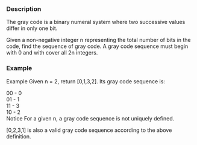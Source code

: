 
### Description
The gray code is a binary numeral system where two successive values differ in only one bit.

Given a non-negative integer n representing the total number of bits in the code, find the sequence of gray code. A gray code sequence must begin with 0 and with cover all 2n integers.

### Example
Example
Given n = 2, return [0,1,3,2]. Its gray code sequence is:

00 - 0<br>
01 - 1<br>
11 - 3<br>
10 - 2<br>
Notice
For a given n, a gray code sequence is not uniquely defined.

[0,2,3,1] is also a valid gray code sequence according to the above definition.
